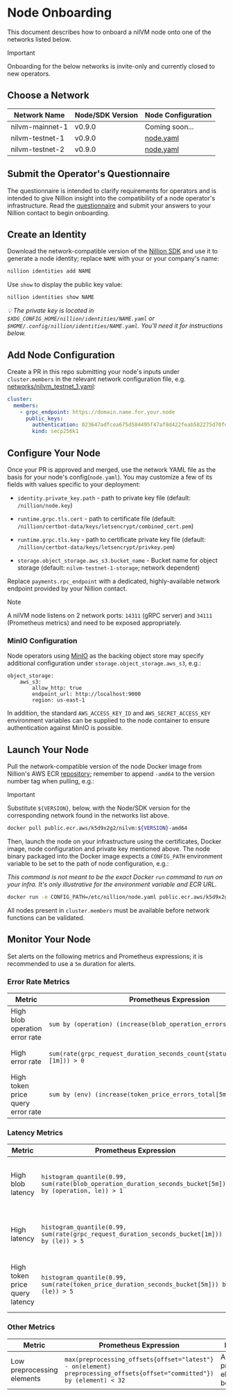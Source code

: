 # Node Onboarding

This document describes how to onboard a nilVM node onto one of the networks listed below.

> [!IMPORTANT]
> Onboarding for the below networks is invite-only and currently closed to new operators.

## Choose a Network

| Network Name    | Node/SDK Version | Node Configuration               |
| --------------- | ---------------- | -------------------------------- |
| nilvm-mainnet-1 | v0.9.0           | Coming soon...                   |
| nilvm-testnet-1 | v0.9.0           | [node.yaml][node-yaml-testnet-1] |
| nilvm-testnet-2 | v0.9.0           | [node.yaml][node-yaml-testnet-2] |

## Submit the Operator's Questionnaire

The questionnaire is intended to clarify requirements for operators and is intended to give Nillion
insight into the compatibility of a node operator's infrastructure. Read the
[questionnaire](./questionnaire.md) and submit your answers to your Nillion contact to begin
onboarding.

## Create an Identity

Download the network-compatible version of the [Nillion SDK][nillion-sdk] and use it to generate a
node identity; replace `NAME` with your or your company's name:

```bash
nillion identities add NAME
```

Use `show` to display the public key value:

```bash
nillion identities show NAME
```

_:bulb: The private key is located in `$XDG_CONFIG_HOME/nillion/identities/NAME.yaml` or
`$HOME/.config/nillion/identities/NAME.yaml`. You'll need it for instructions below._

## Add Node Configuration

Create a PR in this repo submitting your node's inputs under `cluster.members` in the relevant
network configuration file, e.g. [networks/nilvm_testnet_1.yaml](./networks/nilvm_testnet_1.yaml):

```yaml
cluster:
  members:
    - grpc_endpoint: https://domain.name.for.your.node
      public_keys:
        authentication: 023647adfcea675d584495f47af8d422feab582275d70fdb39c27577b64b2141fb
        kind: secp256k1
```

## Configure Your Node

Once your PR is approved and merged, use the network YAML file as the basis for your node's
config(`node.yaml`). You may customize a few of its fields with values specific to your deployment:

* `identity.private_key.path` - path to private key file (default: `/nillion/node.key`)

* `runtime.grpc.tls.cert` - path to certificate file (default: `/nillion/certbot-data/keys/letsencrypt/combined_cert.pem`)

* `runtime.grpc.tls.key` - path to certificate private key file (default: `/nillion/certbot-data/keys/letsencrypt/privkey.pem`)

* `storage.object_storage.aws_s3.bucket_name` - Bucket name for object storage (default: `nilvm-testnet-1-storage`; network dependent)

Replace `payments.rpc_endpoint` with a dedicated, highly-available network endpoint provided by your
Nillion contact.

> [!NOTE]
> A nilVM node listens on 2 network ports: `14311` (gRPC server) and `34111` (Prometheus metrics)
> and need to be exposed appropriately.

### MinIO Configuration

Node operators using [MinIO](https://min.io/) as the backing object store may specify additional
configuration under  `storage.object_storage.aws_s3`, e.g.:

```
object_storage:
    aws_s3:
        allow_http: true
        endpoint_url: http://localhost:9000
        region: us-east-1
```

In addition, the standard `AWS_ACCESS_KEY_ID` and `AWS_SECRET_ACCESS_KEY` environment variables can
be supplied to the node container to ensure authentication against MinIO is possible.

## Launch Your Node

Pull the network-compatible version of the node Docker image from Nillion's AWS ECR
[repository](public.ecr.aws/k5d9x2g2/nilvm); remember to append `-amd64` to the version number
tag when pulling, e.g.:

> [!IMPORTANT]
> Substitute `${VERSION}`, below, with the Node/SDK version for the corresponding network found in
> the networks list above.

```bash
docker pull public.ecr.aws/k5d9x2g2/nilvm:${VERSION}-amd64
```

Then, launch the node on your infrastructure using the certificates, Docker image, node
configuration and private key mentioned above. The node binary packaged into the Docker image
expects a `CONFIG_PATH` environment variable to be set to the path of node configuration, e.g.:

_This command is not meant to be the exact Docker `run`  command to run on your infra. It's only
illustrative for the environment variable and ECR URL._

```bash
docker run -e CONFIG_PATH=/etc/nillion/node.yaml public.ecr.aws/k5d9x2g2/nilvm:${VERSION}-amd64
```

All nodes present in `cluster.members` must be available before network functions can be validated.

## Monitor Your Node

Set alerts on the following metrics and Prometheus expressions; it is recommended to use a `5m` duration for alerts.

### Error Rate Metrics

| Metric                            | Prometheus Expression                                                            | Description                             |
| --------------------------------- | -------------------------------------------------------------------------------- | --------------------------------------- |
| High blob operation error rate    | `sum by (operation) (increase(blob_operation_errors_total[5m])) > 0`             | Blob operation error rate is above 0    |
| High error rate                   | `sum(rate(grpc_request_duration_seconds_count{status_code="Internal"}[1m])) > 0` | gRPC error rate is above 0              |
| High token price query error rate | `sum by (env) (increase(token_price_errors_total[5m])) > 0`                      | Token price query error rate is above 0 |

### Latency Metrics

| Metric                         | Prometheus Expression                                                                                    | Description                                           |
| ------------------------------ | -------------------------------------------------------------------------------------------------------- | ----------------------------------------------------- |
| High blob latency              | `histogram_quantile(0.99, sum(rate(blob_operation_duration_seconds_bucket[5m])) by (operation, le)) > 1` | 99th percentile blob operation latency is above 1s    |
| High latency                   | `histogram_quantile(0.99, sum(rate(grpc_request_duration_seconds_bucket[1m])) by (le)) > 5`              | 99th percentile gRPC latency is above 5s              |
| High token price query latency | `histogram_quantile(0.99, sum(rate(token_price_duration_seconds_bucket[5m])) by (le)) > 5`               | 99th percentile token price query latency is above 5s |

### Other Metrics

| Metric                     | Prometheus Expression                                                                                                   | Description                                   |
| -------------------------- | ----------------------------------------------------------------------------------------------------------------------- | --------------------------------------------- |
| Low preprocessing elements | `max(preprocessing_offsets{offset="latest"} - on(element) preprocessing_offsets{offset="committed"}) by (element) < 32` | Amount of preprocessing elements is below 32  |

[nillion-sdk]: https://docs.nillion.com/nillion-sdk-and-tools
[node-yaml-mainnet-1]: ./networks/nilvm-mainnet-1.yaml
[node-yaml-testnet-1]: ./networks/nilvm-testnet-1.yaml
[node-yaml-testnet-2]: ./networks/nilvm-testnet-2.yaml
